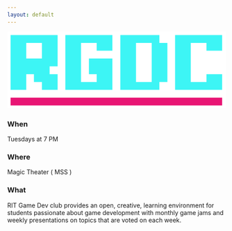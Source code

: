 ```yaml
---
layout: default
---
```


<img id="projectBanner" src="media/rgdc_logo.png"/>


### When
Tuesdays at 7 PM 

### Where
Magic Theater ( MSS )

### What
RIT Game Dev club provides an open, creative, learning environment for students passionate about game development with monthly game jams and weekly presentations on topics that are voted on each week.

<!-- List of events -->